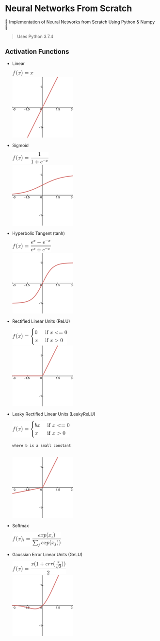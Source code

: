 # Neural Networks From Scratch

🌟 Implementation of Neural Networks from Scratch Using Python &amp; Numpy 🌟

> Uses Python 3.7.4

## Activation Functions

- Linear

  <img src="images/linear-eq.png" title="f(x) = x" />
  <br>
  <img src="images/linear.png" height="200px">

- Sigmoid

  <img src="images/sigmoid-eq.png" title="f(x) = \frac{1}{1+e^-^x}" />
  <br>
  <img src="images/sigmoid.png" height="200px">

- Hyperbolic Tangent (tanh)

  <img src="images/tanh-eq.png" title="f(x) = \frac{e^x-e^-^x}{e^x+e^-^x}" />
  <br>
  <img src="images/tanh.png" height="200px">

- Rectified Linear Units (ReLU)

  <img src="images/relu-eq.png" title="f(x) = \begin{cases} 0 & \text{ if } x<= 0 \\ x & \text{ if } x>0 \end{cases}" />
  <br>
  <img src="images/relu.png" height="200px">

- Leaky Rectified Linear Units (LeakyReLU)

  <img src="images/leaky_relu-eq.png" title="f(x) = \begin{cases} bx & \text{ if } x<= 0 \\ x & \text{ if } x>0 \end{cases}" />

  `where b is a small constant`

  <br>
  <img src="images/leaky_relu.png" height="200px">

- Softmax

  <img src="images/softmax-eq.png" title="softmax(x)_i = \frac{exp(x_i)}{\sum_{j}^{ }exp(x_j))}" />
  <br>

- Gaussian Error Linear Units (GeLU)

  <img src="images/gelu-eq.png" title="f(x) = \frac{x(1+err(\frac{x}{\sqrt{2}}))}{2}" />
  <br>
  <img src="images/gelu.png" height="200px">
